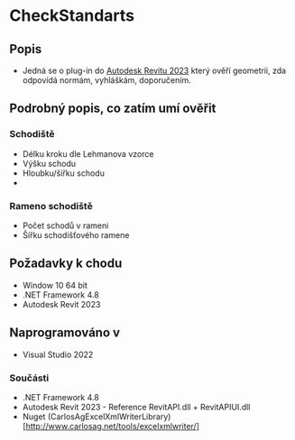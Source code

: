 # CheckStandarts
## Popis
- Jedná se o plug-in do [Autodesk Revitu 2023](https://www.autodesk.cz/products/revit/) který ověří geometrii, zda odpovídá normám, vyhláškám, doporučením.

## Podrobný popis, co zatím umí ověřit
### Schodiště
- Délku kroku dle Lehmanova vzorce
- Výšku schodu
- Hloubku/šířku schodu
-
  
### Rameno schodiště
- Počet schodů v rameni
- Šířku schodišťového ramene

## Požadavky k chodu
- Window 10 64 bit
- .NET Framework 4.8
- Autodesk Revit 2023

## Naprogramováno v
- Visual Studio 2022
### Součásti
- .NET Framework 4.8
- Autodesk Revit 2023 - Reference RevitAPI.dll + RevitAPIUI.dll
- Nuget (CarlosAgExcelXmlWriterLibrary)[http://www.carlosag.net/tools/excelxmlwriter/]
